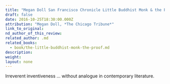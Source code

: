 ```yaml
---
title: "Megan Doll San Francisco Chronicle Little Buddhist Monk & the Proof cesar Aira"
draft: false
date: 2016-10-25T18:30:00.000Z
attribution: "Megan Doll, *The Chicago Tribune*"
link_to_original:
nd_author_of_this_review:
related_author: .md
related_books:
  - book/the-little-buddhist-monk-the-proof.md
description:
weight:
layout: none
---
```

Irreverent inventiveness ... without analogue in contemporary literature.

